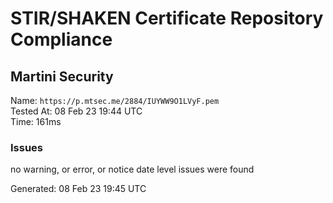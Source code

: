 # STIR/SHAKEN Certificate Repository Compliance

## Martini Security

Name: `https://p.mtsec.me/2884/IUYWW9O1LVyF.pem`\
Tested At: 08 Feb 23 19:44 UTC\
Time: 161ms

### Issues

no warning, or error, or notice date level issues were found

Generated: 08 Feb 23 19:45 UTC